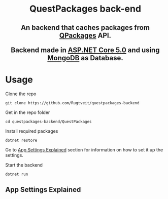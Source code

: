 <h1 align="center">QuestPackages back-end</h1>

<h2 align="center">

An backend that caches packages from [QPackages](https://qpackages.com/) API. 

Backend made in [ASP.NET Core 5.0](https://nextjs.org/) and using [MongoDB](https://www.typescriptlang.org/) as Database.

</h2>
<h1> Usage </h1>
Clone the repo

    git clone https://github.com/Rugtveit/questpackages-backend

Get in the repo folder 

    cd questpackages-backend/QuestPackages

Install required packages

    dotnet restore

Go to [App Settings Explained](#AppSettings) section for information on how to set it up the settings.  
  
Start the backend

    dotnet run



<h2 id="AppSettings"> App Settings Explained 
</h2>

